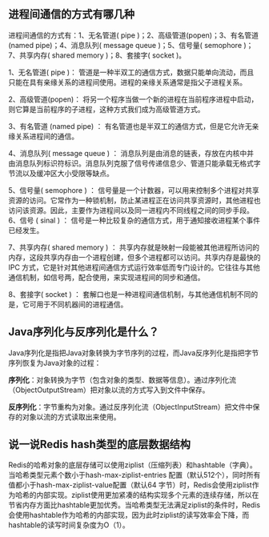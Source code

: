 ## 进程间通信的方式有哪几种

进程间通信的方式有：1、无名管道( pipe )；2、高级管道(popen)；3、有名管道 (named pipe)；4、消息队列( message queue )；5、信号量( semophore )；7、共享内存( shared memory )；8、套接字( socket )。

1、无名管道( pipe )： 管道是一种半双工的通信方式，数据只能单向流动，而且只能在具有亲缘关系的进程间使用。进程的亲缘关系通常是指父子进程关系。 

2、高级管道(popen)： 将另一个程序当做一个新的进程在当前程序进程中启动，则它算是当前程序的子进程，这种方式我们成为高级管道方式。 

3、有名管道 (named pipe) ： 有名管道也是半双工的通信方式，但是它允许无亲缘关系进程间的通信。 

4、消息队列( message queue ) ： 消息队列是由消息的链表，存放在内核中并由消息队列标识符标识。消息队列克服了信号传递信息少、管道只能承载无格式字节流以及缓冲区大小受限等缺点。 

5、信号量( semophore ) ： 信号量是一个计数器，可以用来控制多个进程对共享资源的访问。它常作为一种锁机制，防止某进程正在访问共享资源时，其他进程也访问该资源。因此，主要作为进程间以及同一进程内不同线程之间的同步手段。 6、信号 ( sinal ) ： 信号是一种比较复杂的通信方式，用于通知接收进程某个事件已经发生。 

7、共享内存( shared memory ) ： 共享内存就是映射一段能被其他进程所访问的内存，这段共享内存由一个进程创建，但多个进程都可以访问。共享内存是最快的 IPC 方式，它是针对其他进程间通信方式运行效率低而专门设计的。它往往与其他通信机制，如信号两，配合使用，来实现进程间的同步和通信。 

8、套接字( socket ) ： 套解口也是一种进程间通信机制，与其他通信机制不同的是，它可用于不同机器间的进程通信。

## Java序列化与反序列化是什么？

Java序列化是指把Java对象转换为字节序列的过程，而Java反序列化是指把字节序列恢复为Java对象的过程：

**序列化**：对象转换为字节（包含对象的类型、数据等信息）。通过序列化流（ObjectOutputStream）把对象以流的方式写入到文件中保存。

**反序列化**：字节重构为对象。通过反序列化流（ObjectInputStream）把文件中保存的对象以流的方式读取出来使用。

## 说一说Redis hash类型的底层数据结构

Redis的哈希对象的底层存储可以使用ziplist（压缩列表）和hashtable（字典）。当哈希类型元素个数小于hash-max-ziplist-entries 配置（默认512个），同时所有值都小于hash-max-ziplist-value配置（默认64 字节）时，Redis会使用ziplist作为哈希的内部实现。ziplist使用更加紧凑的结构实现多个元素的连续存储，所以在节省内存方面比hashtable更加优秀。当哈希类型无法满足ziplist的条件时，Redis会使用hashtable作为哈希的内部实现，因为此时ziplist的读写效率会下降，而 hashtable的读写时间复杂度为O（1）。

